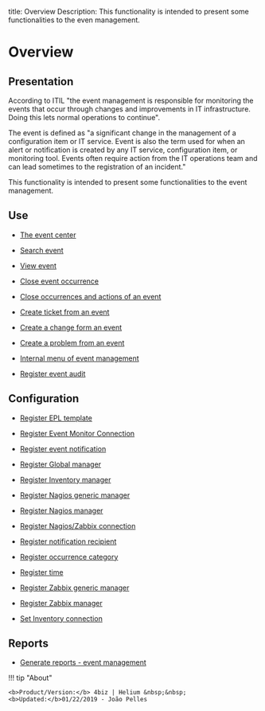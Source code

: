 title: Overview
Description: This functionality is intended to present some functionalities to the even management.
# Overview

Presentation
----------------

According to ITIL "the event management is responsible for monitoring the events 
that occur through changes and improvements in IT infrastructure. Doing this lets 
normal operations to continue".

The event is defined as "a significant change in the management
of a configuration item or IT service. Event is also the term used for when an
alert or notification is created by any IT service, configuration item, or
monitoring tool. Events often require action from the IT operations team and can
lead sometimes to the registration of an incident."

This functionality is intended to present some functionalities to the event
management.

Use
-------

- [The event center](/en-us/4biz-helium/processes/event/use/the-event-center.html)

- [Search event](/en-us/4biz-helium/processes/event/use/search-event.html)

- [View event](/en-us/4biz-helium/processes/event/use/view-event.html)

- [Close event occurrence](/en-us/4biz-helium/processes/event/use/close-event-occurrence.html)

- [Close occurrences and actions of an event](/en-us/4biz-helium/processes/event/use/close-occurences-and-actions.html)

- [Create ticket from an event](/en-us/4biz-helium/processes/event/use/create-ticket-from-an-event.html)

- [Create a change form an event](/en-us/4biz-helium/processes/event/use/create-change-from-an-event.html)

- [Create a problem from an event](/en-us/4biz-helium/processes/event/use/create-a-problem-from-an-event.html)

- [Internal menu of event management](/en-us/4biz-helium/processes/event/use/internal-menu-of-event.html)

- [Register event audit](/en-us/4biz-helium/processes/event/use/register-event-audit.html)

Configuration
-----------------

- [Register EPL template](/en-us/4biz-helium/processes/event/configuration/register-epl-template.html)

- [Register Event Monitor Connection](/en-us/4biz-helium/processes/event/configuration/register-event-monitor-connection.html)

- [Register event notification](/en-us/4biz-helium/processes/event/configuration/register-event-notification.html)

- [Register Global manager](/en-us/4biz-helium/processes/event/configuration/register-global-manager.html)

- [Register Inventory manager](/en-us/4biz-helium/processes/event/configuration/register-inventory-manager.html)

- [Register Nagios generic manager](/en-us/4biz-helium/processes/event/configuration/register-nagios-generic-manager.html)

- [Register Nagios manager](/en-us/4biz-helium/processes/event/configuration/register-nagios-manager.html)

- [Register Nagios/Zabbix connection](/en-us/4biz-helium/processes/event/configuration/register-nagios-zabbix-connection.html)

- [Register notification recipient](/en-us/4biz-helium/processes/event/configuration/register-notification-recipient.html)

- [Register occurrence category](/en-us/4biz-helium/processes/event/configuration/register-occurence-category.html)

- [Register time](/en-us/4biz-helium/processes/event/configuration/register-time.html)

- [Register Zabbix generic manager](/en-us/4biz-helium/processes/event/configuration/register-zabbix-generic-manager.html)

- [Register Zabbix manager](/en-us/4biz-helium/processes/event/configuration/register-zabbix-manager.html)

- [Set Inventory connection](/en-us/4biz-helium/processes/event/configuration/set-inventory-connection.html)

Reports
-----------

- [Generate reports - event management](/en-us/4biz-helium/processes/event/use/generate-reports-event-management.html)  

!!! tip "About"

    <b>Product/Version:</b> 4biz | Helium &nbsp;&nbsp;
    <b>Updated:</b>01/22/2019 - João Pelles  
	

